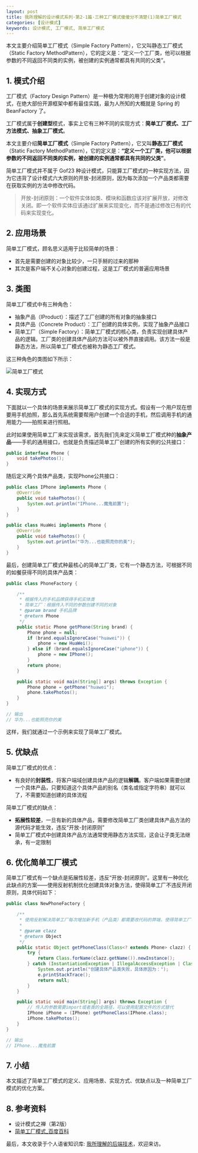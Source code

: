 ```yaml
---
layout: post
title: 我所理解的设计模式系列·第2-1篇·三种工厂模式傻傻分不清楚(1)简单工厂模式
categories: [设计模式]
keywords: 设计模式, 工厂模式, 简单工厂模式
---
```



本文主要介绍简单工厂模式（Simple Factory Pattern），它又叫静态工厂模式（Static Factory MethodPattern），它的定义是：“定义一个工厂类，他可以根据参数的不同返回不同类的实例，被创建的实例通常都具有共同的父类”。


## 1. 模式介绍

工厂模式（Factory Design Pattern）是一种极为常用的用于创建对象的设计模式，在绝大部份开源框架中都有最佳实践，最为人所知的大概就是 Spring 的 BeanFactory 了。

工厂模式属于**创建型**模式，事实上它有三种不同的实现方式：**简单工厂模式、工厂方法模式、抽象工厂模式**。

本文主要介绍**简单工厂模式**（Simple Factory Pattern），它又叫**静态工厂模式**（Static Factory MethodPattern），它的定义是：**“定义一个工厂类，他可以根据参数的不同返回不同类的实例，被创建的实例通常都具有共同的父类”**。

简单工厂模式并不属于 Gof23 种设计模式，只能算工厂模式的一种实现方法，因为它违背了设计模式六大原则的开放-封闭原则，因为每次添加一个产品类都需要在获取实例的方法中修改代码。

> 开放-封闭原则：一个软件实体如类、模块和函数应该对扩展开放，对修改关闭。即一个软件实体应该通过扩展来实现变化，而不是通过修改已有的代码来实现变化。



## 2. 应用场景

简单工厂模式，顾名思义适用于比较简单的场景：

- 首先是需要创建的对象比较少，一只手掰的过来的那种
- 其次是客户端不关心对象的创建过程，这是工厂模式的普遍应用场景



## 3. 类图

简单工厂模式中有三种角色：

- 抽象产品（IProduct）：描述了工厂创建的所有对象的抽象接口
- 具体产品（Concrete Product）：工厂创建的具体实例，实现了抽象产品接口
- 简单工厂（Simple Factory）：简单工厂模式的核心类，负责实现创建具体产品的逻辑。工厂类的创建具体产品的方法可以被外界直接调用。该方法一般是静态方法，所以简单工厂模式也被称为静态工厂模式。

这三种角色的类图如下所示：

![简单工厂模式](https://cdn.nlark.com/yuque/0/2022/jpeg/2331602/1642686438199-9a577388-007c-49c6-aaac-764df77017b0.jpeg?x-oss-process=image%2Fwatermark%2Ctype_d3F5LW1pY3JvaGVp%2Csize_37%2Ctext_6K-t6ZuA77ya5oiR5omA55CG6Kej55qE5ZCO56uv5oqA5pyv%2Ccolor_FFFFFF%2Cshadow_50%2Ct_80%2Cg_se%2Cx_10%2Cy_10)

## 4. 实现方式

下面就以一个具体的场景来展示简单工厂模式的实现方式。假设有一个用户现在想要用手机拍照，那么首先系统需要帮用户创建一个合适的手机，然后调用手机的通用能力——拍照来进行照相。

此时如果使用简单工厂来实现该需求，首先我们先来定义简单工厂模式种的**抽象产品**——手机的通用接口，也就是负责描述简单工厂创建的所有实例的公共接口：

````java
public interface Phone {
    void takePhotos();
}
````

随后定义两个具体产品类，实现Phone公共接口：

````java
public class IPhone implements Phone {
    @Override
    public void takePhotos() {
        System.out.println("IPhone...魔鬼前置");
    }
}

public class HuaWei implements Phone {
    @Override
    public void takePhotos() {
        System.out.println("华为...也能照亮你的美");
    }
}
````

最后，创建简单工厂模式种最核心的简单工厂类，它有一个静态方法，可根据不同的如餐获得不同的具体产品类：

````java
public class PhoneFactory {

    /**
     * 根据传入的手机品牌获得手机实体类
     * 简单工厂：根据传入不同的参数创建不同的对象
     * @param brand 手机品牌
     * @return Phone
     */
    public static Phone getPhone(String brand) {
        Phone phone = null;
        if (brand.equalsIgnoreCase("huawei")) {
            phone = new HuaWei();
        } else if (brand.equalsIgnoreCase("iphone")) {
            phone = new IPhone();
        }
        return phone;
    }

    public static void main(String[] args) throws Exception {
        Phone phone = getPhone("huawei");
        phone.takePhotos();
    }
}

// 输出 
// 华为...也能照亮你的美
````

这样，我们就通过一个示例来实现了简单工厂模式。



## 5. 优缺点

简单工厂模式的优点：

- 有良好的**封装性**，将客户端域创建具体产品的逻辑**解耦**。客户端如果需要创建一个具体产品，只要知道这个具体产品的别名（类名或指定字符串）就可以了，不需要知道创建的具体流程

简单工厂模式的缺点：

- **拓展性较差**，一旦有新的具体产品，需要修改简单工厂类创建具体产品方法的源代码才能生效，违反“开放-封闭原则”
- 简单工厂模式中创建具体产品方法通常使用静态方法实现，这会让子类无法继承，有一定限制



## 6. 优化简单工厂模式

简单工厂模式有一个缺点是拓展性较差，违反“开放-封闭原则”。这里有一种优化此缺点的方案——使用反射机制优化创建具体对象方法，使得简单工厂不违反开闭原则，具体代码如下：

```java
public class NewPhoneFactory {

    /**
     * 使用反射解决简单工厂每次增加新手机（产品类）都需要改代码的弊端，使得简单工厂不违反开闭原则
     *
     * @param clazz
     * @return Object
     */
    public static Object getPhoneClass(Class<? extends Phone> clazz) {
        try {
            return Class.forName(clazz.getName()).newInstance();
        } catch (InstantiationException | IllegalAccessException | ClassNotFoundException e) {
            System.out.println("创建具体产品类失败，具体原因为：");
            e.printStackTrace();
            return null;
        }
    }

    public static void main(String[] args) throws Exception {
        // 传入的参数需要import或者类的全路径，可以使用配置文件的方式替代
        IPhone iPhone = (IPhone) getPhoneClass(IPhone.class);
        iPhone.takePhotos();
    }
}

// 输出
// IPhone...魔鬼前置
```



## 7. 小结

本文描述了简单工厂模式的定义、应用场景、实现方式、优缺点以及一种简单工厂模式的优化方案。



## 8. 参考资料

- 设计模式之禅（第2版）
- [简单工厂模式_百度百科](https://baike.baidu.com/item/%E7%AE%80%E5%8D%95%E5%B7%A5%E5%8E%82%E6%A8%A1%E5%BC%8F/8801727?fr=aladdin)

最后，本文收录于个人语雀知识库: [我所理解的后端技术](https://www.yuque.com/planeswalker/bankend)，欢迎来访。
